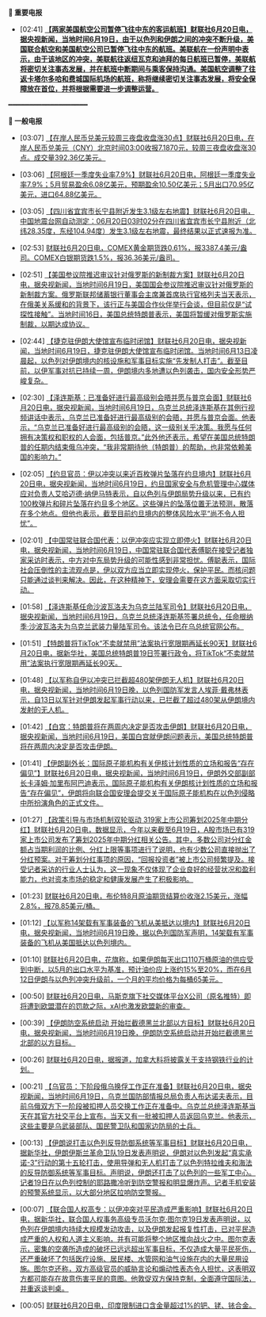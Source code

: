 **🔴 重要电报**

  - [02:41] **[【两家美国航空公司暂停飞往中东的客运航班】财联社6月20日电，据央视新闻，当地时间6月19日，由于以色列和伊朗之间的冲突不断升级，美国联合航空和美国航空公司已暂停飞往中东的航班。美联航在一份声明中表示，由于该地区的冲突，美联航往返纽瓦克和迪拜的每日航班已暂停，美联航将密切关注事态发展，并在航班中断期间与乘客保持沟通。美国航空调整了往返卡塔尔多哈和费城国际机场的航班，称将继续密切关注事态发展，将安全保障放在首位，并将根据需要进一步调整运营。](https://www.cls.cn/detail/2062569)**

━━━━━━━━━━━━━━━━━━━

**📰 一般电报**

  - [03:07] [【在岸人民币兑美元较周三夜盘收盘涨30点】财联社6月20日电，在岸人民币兑美元（CNY）北京时间03:00收报7.1870元，较周三夜盘收盘涨30点。成交量392.36亿美元。](https://www.cls.cn/detail/2062575)

  - [03:06] [【阿根廷一季度失业率7.9%】财联社6月20日电，阿根廷一季度失业率7.9%；5月贸易盈余6.08亿美元，预期盈余10.50亿美元；5月出口70.95亿美元，进口64.88亿美元。](https://www.cls.cn/detail/2062574)

  - [03:05] [【四川省宜宾市长宁县附近发生3.1级左右地震】财联社6月20日电，中国地震台网自动测定：06月20日03时02分在四川省宜宾市长宁县附近（北纬28.35度，东经104.94度）发生3.1级左右地震，最终结果以正式速报为准。](https://www.cls.cn/detail/2062573)

  - [02:53] [财联社6月20日电，COMEX黄金期货跌0.61%，报3387.4美元/盎司。COMEX白银期货跌1.5%，报36.36美元/盎司。](https://www.cls.cn/detail/2062572)

  - [02:51] [【美国参议院推迟审议针对俄罗斯的新制裁方案】财联社6月20日电，据央视新闻，当地时间6月19日，美国国会参议院推迟审议针对俄罗斯的新制裁方案。俄罗斯联邦储蓄银行董事会主席兼首席执行官格列夫当天表示，在俄美关系缓和的背景下，该行正与美国合作伙伴举行会谈，但目前仅是“试探性接触”。当地时间16日，美国总统特朗普表示，美国将暂缓对俄罗斯实施制裁，以期达成协议。](https://www.cls.cn/detail/2062571)

  - [02:44] [【捷克驻伊朗大使馆宣布临时闭馆】财联社6月20日电，据央视新闻，当地时间6月19日，捷克驻伊朗大使馆宣布临时闭馆。当地时间6月13日凌晨起，以色列对伊朗境内的核设施和军事目标实施“先发制人打击”。截至目前，以伊军事对抗已持续一周，伊朗境内多地遭以色列袭击，国内安全形势严峻复杂。](https://www.cls.cn/detail/2062570)

  - [02:30] [【泽连斯基：已准备好进行最高级别会晤并愿与普京会面】财联社6月20日电，据央视新闻，当地时间6月19日，乌克兰总统泽连斯基在其例行视频讲话中表示，乌克兰已准备好进行最高级别的会晤，并愿与普京会面。他表示，“乌克兰已准备好进行最高级别的会晤，这一级别关乎决策。我愿与任何拥有决策权和职权的人会面，包括普京。”此外他还表示，希望在美国总统特朗普的任期内结束俄乌冲突，“我非常期待他（特朗普）的帮助，也非常依赖美国的影响力。”](https://www.cls.cn/detail/2062568)

  - [02:05] [【约旦官员：伊以冲突以来近百枚弹片坠落在约旦境内】财联社6月20日电，据央视新闻，当地时间6月19日，约旦国家安全与危机管理中心媒体应对负责人艾哈迈德·纳伊马特表示，自以色列与伊朗局势升级以来，已有约100枚弹片和碎片坠落在约旦多个地区。这些弹片的坠落位置无法预测，散落在多个地点。但他也表示，截至目前约旦境内的整体风险水平“尚不令人担忧”。](https://www.cls.cn/detail/2062564)

  - [02:01] [【中国常驻联合国代表：以伊冲突应实现立即停火】财联社6月20日电，据央视新闻，当地时间6月19日，中国常驻联合国代表傅聪在接受记者独家采访时表示，中方对中东局势升级的可能性感到非常担忧。傅聪表示，国际社会压倒性的主流观点是，伊以双方应当立即实现停火，保护平民。而核问题只能通过谈判来解决。因此，在这种精神下，安理会需要在这方面采取切实行动。](https://www.cls.cn/detail/2062563)

  - [01:58] [【泽连斯基任命沙波瓦洛夫为乌克兰陆军司令】财联社6月20日电，据央视新闻，当地时间6月19日，乌克兰总统泽连斯基签署总统令，任命根纳季·沙波瓦洛夫为乌克兰武装力量陆军司令。该法令已在乌总统官网公布。](https://www.cls.cn/detail/2062562)

  - [01:51] [【特朗普将TikTok“不卖就禁用”法案执行宽限期再延长90天】财联社6月20日电，据新华社，美国总统特朗普19日签署行政令，将TikTok“不卖就禁用”法案执行宽限期再延长90天。](https://www.cls.cn/detail/2062561)

  - [01:48] [【以军称自伊以冲突已拦截超480架伊朗无人机】财联社6月20日电，据央视新闻，当地时间6月19日晚，以色列国防军发言人埃菲·戴弗林表示，自13日以军针对伊朗发起军事行动以来，已拦截了超过480架从伊朗境内发射的无人机。](https://www.cls.cn/detail/2062559)

  - [01:42] [【白宫：特朗普将在两周内决定是否攻击伊朗】财联社6月20日电，据央视新闻，当地时间6月19日，美国白宫就伊朗问题表示，美国总统特朗普将在两周内决定是否攻击伊朗。](https://www.cls.cn/detail/2062558)

  - [01:41] [【伊朗副外长：国际原子能机构有关伊核计划性质的立场和报告“存在偏见”】财联社6月20日电，据央视新闻，当地时间6月19日，伊朗外交部副部长卡泽姆·加里布阿巴迪表示，国际原子能机构有关伊朗核计划性质的立场和报告“存在偏见”，伊朗将向联合国安理会提交关于国际原子能机构在以色列侵略中所扮演角色的正式文件。](https://www.cls.cn/detail/2062557)

  - [01:27] [【政策引导与市场机制双轮驱动 319家上市公司筹划2025年中期分红】财联社6月20日电，数据显示，今年以来截至6月19日，A股市场已有319家上市公司发布了筹划2025年中期分红相关公告。其中，多数公司对分红金额占当期利润的比例、分红上限等事项进行了说明，也有少数公司直接抛出了分红预案。对于筹划分红事项的原因，“回报投资者”被上市公司频繁提及。接受记者采访的行业人士认为，这一现象不仅体现了企业良好的经营状况和盈利能力，也对资本市场的稳定和健康发展产生了积极影响。](https://www.cls.cn/detail/2062556)

  - [01:23] [财联社6月20日电，布伦特8月原油期货结算价收涨2.15美元，涨幅2.8%，报78.85美元/桶。](https://www.cls.cn/detail/2062555)

  - [01:12] [【以军称14架载有军事装备的飞机从美抵达以境内】财联社6月20日电，据央视新闻，当地时间6月19日晚，据以色列国防军声明，14架载有军事装备的飞机从美国抵达以色列境内。](https://www.cls.cn/detail/2062554)

  - [01:10] [财联社6月20日电，花旗称，如果伊朗每天出口110万桶原油的供应受到中断，以5月的出口水平为基准，预计油价应上涨约15%至20%，而在6月12日伊朗与以色列冲突升级前，一个月的平均价格为每桶65美元。](https://www.cls.cn/detail/2062553)

  - [00:50] [财联社6月20日电，马斯克旗下社交媒体平台X公司（原名推特）即将遭到欧盟潜在的罚款之际，xAI也激发欧盟新的审查。](https://www.cls.cn/detail/2062552)

  - [00:39] [【伊朗防空系统启动 开始拦截德黑兰北部以方目标】财联社6月20日电，据央视新闻，当地时间6月19日晚，伊朗防空系统启动并开始拦截德黑兰北部的以方目标。](https://www.cls.cn/detail/2062551)

  - [00:26] [财联社6月20日电，据报道，加拿大料将披露关于支持钢铁行业的计划。](https://www.cls.cn/detail/2062550)

  - [00:21] [【乌官员：下阶段俄乌换俘工作正在准备】财联社6月20日电，据央视新闻，当地时间6月19日，乌克兰国防部情报总局负责人布达诺夫表示，目前乌俄双方下一阶段被扣押人员交换工作正在准备中。乌克兰总统泽连斯基当天在其官方社交平台上宣布，当天又有一批被扣押人员返回乌克兰。他表示，这些主要是乌武装部队、国民警卫队和国家边防局的士兵。](https://www.cls.cn/detail/2062549)

  - [00:13] [【伊朗说打击以色列反导防御系统等军事目标】财联社6月20日电，据新华社，伊朗伊斯兰革命卫队19日发表声明说，伊朗对以色列发起“真实承诺-3”行动的第十五轮打击，使用导弹和无人机打击了以色列特拉维夫和海法的反导防御系统等军事目标。声明说，伊朗还打击了以色列的一些军工中心。记者19日在以色列控制的耶路撒冷听到防空警报和明显爆炸声。记者手机安装的预警系统显示，以大部分地区拉响防空警报。](https://www.cls.cn/detail/2062547)

  - [00:07] [【联合国人权高专：以伊冲突对平民造成严重影响】财联社6月20日电，据新华社，联合国人权事务高级专员沃尔克·图尔克19日发表声明说，以色列在伊朗境内持续大规模发动攻击，以及伊朗发起报复性打击，已对平民造成严重的人权和人道主义影响，并有可能将整个地区推向战火之中。图尔克表示，密集的空袭所造成的破坏已远远超出军事目标，不仅造成大量平民死伤，还严重破坏了包括医疗设施、居民楼、水管网和油气设施在内的大量民用设施。图尔克还称，双方高级官员的威胁言论和煽动性表态令人担忧，这表明双方都可能存在故意伤害平民的意图。他敦促双方保持克制，全面遵守国际法，并重返谈判桌。](https://www.cls.cn/detail/2062546)

  - [00:05] [财联社6月20日电，印度限制进口含金量超过1%的钯、铑、铱合金。](https://www.cls.cn/detail/2062545)
